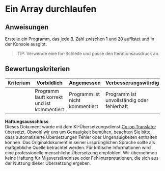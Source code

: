 <!--
CO_OP_TRANSLATOR_METADATA:
{
  "original_hash": "8b2381170bd0fd2870f5889bb8620f02",
  "translation_date": "2025-08-24T12:20:50+00:00",
  "source_file": "2-js-basics/4-arrays-loops/assignment.md",
  "language_code": "de"
}
-->
# Ein Array durchlaufen

## Anweisungen

Erstelle ein Programm, das jede 3. Zahl zwischen 1 und 20 auflistet und in der Konsole ausgibt.

> TIP: Verwende eine for-Schleife und passe den Iterationsausdruck an.

## Bewertungskriterien

| Kriterium | Vorbildlich                              | Angemessen               | Verbesserungswürdig            |
| --------- | --------------------------------------- | ------------------------ | ------------------------------ |
|           | Programm läuft korrekt und ist kommentiert | Programm ist nicht kommentiert | Programm ist unvollständig oder fehlerhaft |

**Haftungsausschluss**:  
Dieses Dokument wurde mit dem KI-Übersetzungsdienst [Co-op Translator](https://github.com/Azure/co-op-translator) übersetzt. Obwohl wir uns um Genauigkeit bemühen, beachten Sie bitte, dass automatisierte Übersetzungen Fehler oder Ungenauigkeiten enthalten können. Das Originaldokument in seiner ursprünglichen Sprache sollte als maßgebliche Quelle betrachtet werden. Für kritische Informationen wird eine professionelle menschliche Übersetzung empfohlen. Wir übernehmen keine Haftung für Missverständnisse oder Fehlinterpretationen, die sich aus der Nutzung dieser Übersetzung ergeben.